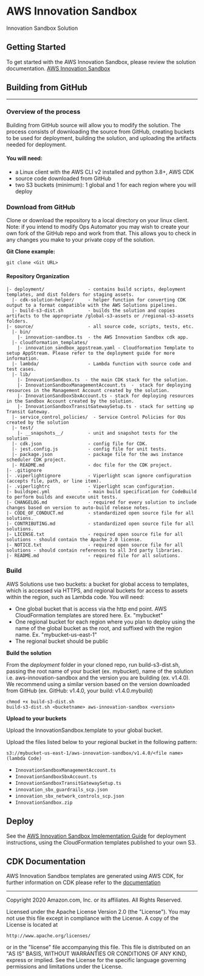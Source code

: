 # AWS Innovation Sandbox

Innovation Sandbox Solution

## Getting Started

To get started with the AWS Innovation Sandbox, please review the solution documentation. [AWS Innovation Sandbox](https://docs.aws.amazon.com/solutions/latest/aws-innovation-sandbox/welcome.html)

## Building from GitHub
***

### Overview of the process

Building from GitHub source will allow you to modify the solution. The process consists of downloading the source from GitHub, creating buckets to be used for deployment, building the solution, and uploading the artifacts needed for deployment.

#### You will need:

* a Linux client with the AWS CLI v2 installed and python 3.8+, AWS CDK
* source code downloaded from GitHub
* two S3 buckets (minimum): 1 global and 1 for each region where you will deploy

### Download from GitHub

Clone or download the repository to a local directory on your linux client. Note: if you intend to modify Ops Automator you may wish to create your own fork of the GitHub repo and work from that. This allows you to check in any changes you make to your private copy of the solution.

**Git Clone example:**

```
git clone <Git URL>
```



#### Repository Organization

```
|- deployment/                - contains build scripts, deployment templates, and dist folders for staging assets.
  |- cdk-solution-helper/     - helper function for converting CDK output to a format compatible with the AWS Solutions pipelines.
  |- build-s3-dist.sh         - builds the solution and copies artifacts to the appropriate /global-s3-assets or /regional-s3-assets folders.
|- source/                    - all source code, scripts, tests, etc.
  |- bin/
    |- innovation-sandbox.ts  - the AWS Innovation Sandbox cdk app.
  |- cloudformation_templates/
    |- innovation_sandbox_appstream.yaml - Cloudformation Template to setup AppStream. Please refer to the deployment guide for more information.
  |- lambda/                  - Lambda function with source code and test cases.        
  |- lib/
    |- InnovationSandbox.ts  - the main CDK stack for the solution.
    |- InnovationSandboxManagementAccount.ts  -  stack for deploying resources in the Management Account created by the solution.
    |- InnovationSandboxSbxAccount.ts - stack for deploying resources in the Sandbox Account created by the solution.
    |- InnovationSandboxTransitGatewaySetup.ts - stack for setting up Transit Gateway.
  |- service_control_policies/  - Service Control Policies for OUs created by the solution
  |- test/
    |- __snapshots__/         - unit and snapshot tests for the solution
  |- cdk.json                 - config file for CDK.
  |- jest.config.js           - config file for unit tests.
  |- package.json             - package file for the aws instance scheduler CDK project.
  |- README.md                - doc file for the CDK project.
|- .gitignore
|- .viperlightignore          - Viperlight scan ignore configuration  (accepts file, path, or line item).
|- .viperlightrc              - Viperlight scan configuration.
|- buildspec.yml              - main build specification for CodeBuild to perform builds and execute unit tests.
|- CHANGELOG.md               - required for every solution to include changes based on version to auto-build release notes.
|- CODE_OF_CONDUCT.md         - standardized open source file for all solutions.
|- CONTRIBUTING.md            - standardized open source file for all solutions.
|- LICENSE.txt                - required open source file for all solutions - should contain the Apache 2.0 license.
|- NOTICE.txt                 - required open source file for all solutions - should contain references to all 3rd party libraries.
|- README.md                  - required file for all solutions.

```

### Build

AWS Solutions use two buckets: a bucket for global access to templates, which is accessed via HTTPS, and regional buckets for access to assets within the region, such as Lambda code. You will need:

* One global bucket that is access via the http end point. AWS CloudFormation templates are stored here. Ex. "mybucket"
* One regional bucket for each region where you plan to deploy using the name of the global bucket as the root, and suffixed with the region name. Ex. "mybucket-us-east-1"
* The regional bucket should be public

**Build the solution**

From the *deployment* folder in your cloned repo, run build-s3-dist.sh, passing the root name of your bucket (ex. mybucket), name of the solution i.e. aws-innovation-sandbox and the version you are building (ex. v1.4.0). We recommend using a similar version based on the version downloaded from GitHub (ex. GitHub: v1.4.0, your build: v1.4.0.mybuild)

```
chmod +x build-s3-dist.sh
build-s3-dist.sh <bucketname> aws-innovation-sandbox <version>
```


**Upload to your buckets**

Upload the InnovationSandbox.template to your global bucket.

Upload the files listed below to your regional bucket in the following pattern:

```
s3://mybucket-us-east-1/aws-innovation-sandbox/v1.4.0/<file name> (lambda Code)
```

* `InnovationSandboxManagementAccount.ts` 
* `InnovationSandboxSbxAccount.ts`
* `InnovationSandboxTransitGatewaySetup.ts` 
* `innovation_sbx_guardrails_scp.json`
* `innovation_sbx_network_controls_scp.json`
* `InnovationSandbox.zip`

## Deploy

See the [AWS Innovation Sandbox Implementation Guide](https://docs.aws.amazon.com/solutions/latest/aws-innovation-sandbox/automated-deployment.html) for deployment instructions, using the CloudFormation templates published to your own S3.

## CDK Documentation

AWS Innovation Sandbox templates are generated using AWS CDK, for further information on CDK please refer to the [documentation](https://docs.aws.amazon.com/cdk/latest/guide/getting_started.html)


***

Copyright 2020 Amazon.com, Inc. or its affiliates. All Rights Reserved.

Licensed under the Apache License Version 2.0 (the "License"). You may not use this file except in compliance with the License. A copy of the License is located at

    http://www.apache.org/licenses/

or in the "license" file accompanying this file. This file is distributed on an "AS IS" BASIS, WITHOUT WARRANTIES OR CONDITIONS OF ANY KIND, express or implied. See the License for the specific language governing permissions and limitations under the License.
